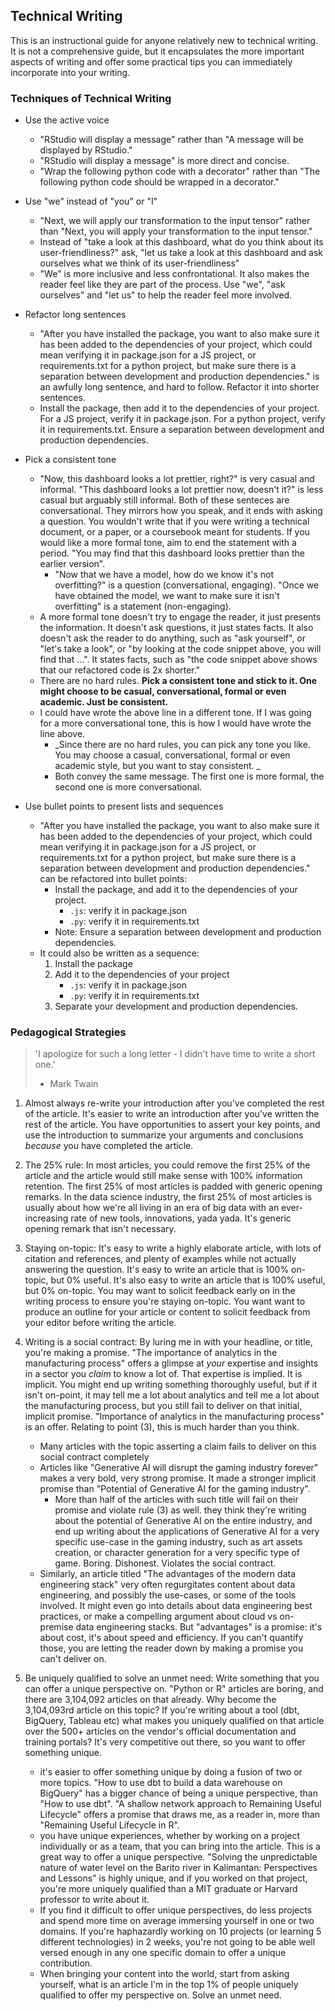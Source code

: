 ## Technical Writing
This is an instructional guide for anyone relatively new to technical writing. It is not a comprehensive guide, but it encapsulates the more important aspects of writing and offer some practical tips you can immediately incorporate into your writing. 

### Techniques of Technical Writing
- Use the active voice
    - "RStudio will display a message" rather than "A message will be displayed by RStudio."
    - "RStudio will display a message" is more direct and concise.
    - "Wrap the following python code with a decorator" rather than "The following python code should be wrapped in a decorator."

- Use "we" instead of "you" or "I"
    - "Next, we will apply our transformation to the input tensor" rather than "Next, you will apply your transformation to the input tensor."
    - Instead of "take a look at this dashboard, what do you think about its user-friendliness?" ask, "let us take a look at this dashboard and ask ourselves what we think of its user-friendliness"
    - "We" is more inclusive and less confrontational. It also makes the reader feel like they are part of the process. Use "we", "ask ourselves" and "let us" to help the reader feel more involved.

- Refactor long sentences
    - "After you have installed the package, you want to also make sure it has been added to the dependencies of your project, which could mean verifying it in package.json for a JS project, or requirements.txt for a python project, but make sure there is a separation between development and production dependencies." is an awfully long sentence, and hard to follow. Refactor it into shorter sentences.
    - Install the package, then add it to the dependencies of your project. 
    For a JS project, verify it in package.json. For a python project, verify it in requirements.txt.
    Ensure a separation between development and production dependencies.

- Pick a consistent tone
    - "Now, this dashboard looks a lot prettier, right?" is very casual and informal. "This dashboard looks a lot prettier now, doesn't it?" is less casual but arguably still informal. Both of these senteces are conversational. They mirrors how you speak, and it ends with asking a question. You wouldn't write that if you were writing a technical document, or a paper, or a coursebook meant for students. If you would like a more formal tone, aim to end the statement with a period. "You may find that this dashboard looks prettier than the earlier version". 
        - "Now that we have a model, how do we know it's not overfitting?" is a question (conversational, engaging). "Once we have obtained the model, we want to make sure it isn't overfitting" is a statement (non-engaging).
    - A more formal tone doesn't try to engage the reader, it just presents the information. It doesn't ask questions, it just states facts. It also doesn't ask the reader to do anything, such as "ask yourself", or "let's take a look", or "by looking at the code snippet above, you will find that ...". It states facts, such as "the code snippet above shows that our refactored code is 2x shorter."
    - There are no hard rules. **Pick a consistent tone and stick to it. One might choose to be casual, conversational, formal or even academic. Just be consistent.**
    - I could have wrote the above line in a different tone. If I was going for a more conversational tone, this is how I would have wrote the line above.
        - _Since there are no hard rules, you can pick any tone you like. You may choose a casual, conversational, formal or even academic style, but you want to stay consistent. _
        - Both convey the same message. The first one is more formal, the second one is more conversational.

- Use bullet points to present lists and sequences
    - "After you have installed the package, you want to also make sure it has been added to the dependencies of your project, which could mean verifying it in package.json for a JS project, or requirements.txt for a python project, but make sure there is a separation between development and production dependencies." can be refactored into bullet points:
        - Install the package, and add it to the dependencies of your project.
            - `.js`: verify it in package.json
            - `.py`: verify it in requirements.txt
        - Note: Ensure a separation between development and production dependencies.
    - It could also be written as a sequence:
        1. Install the package
        2. Add it to the dependencies of your project
            - `.js`: verify it in package.json
            - `.py`: verify it in requirements.txt
        3. Separate your development and production dependencies.

### Pedagogical Strategies
> 'I apologize for such a long letter - I didn't have time to write a short one.'
> - Mark Twain

1. Almost always re-write your introduction after you've completed the rest of the article. It's easier to write an introduction after you've written the rest of the article. You have opportunities to assert your key points, and use the introduction to summarize your arguments and conclusions _because_ you have completed the article. 

2. The 25% rule: In most articles, you could remove the first 25% of the article and the article would still make sense with 100% information retention. The first 25% of most articles is padded with generic opening remarks. In the data science industry, the first 25% of most articles is usually about how we're all living in an era of big data with an ever-increasing rate of new tools, innovations, yada yada. It's generic opening remark that isn't necessary.

3. Staying on-topic: It's easy to write a highly elaborate article, with lots of citation and references, and plenty of examples while not actually answering the question. It's easy to write an article that is 100% on-topic, but 0% useful. It's also easy to write an article that is 100% useful, but 0% on-topic. You may want to solicit feedback early on in the writing process to ensure you're staying on-topic. You want want to produce an outline for your article or content to solicit feedback from your editor before writing the article.

4. Writing is a social contract: By luring me in with your headline, or title, you're making a promise. "The importance of analytics in the manufacturing process" offers a glimpse at _your_ expertise and insights in a sector you _claim_ to know a lot of. That expertise is implied. It is implicit. You might end up writing something thoroughly useful, but if it isn't on-point, it may tell me a lot about analytics and tell me a lot about the manufacturing process, but you still fail to deliver on that initial, implicit promise. "Importance of analytics in the manufacturing process" is an offer. Relating to point (3), this is much harder than you think.
    - Many articles with the topic asserting a claim fails to deliver on this social contract completely
    - Articles like "Generative AI will disrupt the gaming industry forever" makes a very bold, very strong promise. It made a stronger implicit promise than "Potential of Generative AI for the gaming industry". 
        - More than half of the articles with such title will fail on their promise and violate rule (3) as well. they think they're writing about the potential of Generative AI on the entire industry, and end up writing about the applications of Generative AI for a very specific use-case in the gaming industry, such as art assets creation, or character generation for a very specific type of game. Boring. Dishonest. Violates the social contract.
    - Similarly, an article titled "The advantages of the modern data engineering stack" very often regurgitates content about data engineering, and possibly the use-cases, or some of the tools involved. It might even go into details about data engineering best practices, or make a compelling argument about cloud vs on-premise data engineering stacks. But "advantages" is a promise: it's about cost, it's about speed and efficiency. If you can't quantify those, you are letting the reader down by making a promise you can't deliver on.

5. Be uniquely qualified to solve an unmet need: Write something that you can offer a unique perspective on. "Python or R" articles are boring, and there are 3,104,092 articles on that already. Why become the 3,104,093rd article on this topic? If you're writing about a tool (dbt, BigQuery, Tableau etc) what makes you uniquely qualified on that article over the 500+ articles on the vendor's official documentation and training portals? It's very competitive out there, so you want to offer something unique. 
    - it's easier to offer something unique by doing a fusion of two or more topics. "How to use dbt to build a data warehouse on BigQuery" has a bigger chance of being a unique perspective, than "How to use dbt". "A shallow network approach to Remaining Useful Lifecycle" offers a promise that draws me, as a reader in, more than "Remaining Useful Lifecycle in R". 
    - you have unique experiences, whether by working on a project individually or as a team, that you can bring into the article. This is a great way to offer a unique perspective. "Solving the unpredictable nature of water level on the Barito river in Kalimantan: Perspectives and Lessons" is highly unique, and if you worked on that project, you're more uniquely qualified than a MIT graduate or Harvard professor to write about it.
    - If you find it difficult to offer unique perspectives, do less projects and spend more time on average immersing yourself in one or two domains. If you're haphazardly working on 10 projects (or learning 5 different technologies) in 2 weeks, you're not going to be able well versed enough in any one specific domain to offer a unique contribution.
    - When bringing your content into the world, start from asking yourself, what is an article I'm in the top 1% of people uniquely qualified to offer my perspective on. Solve an unmet need. 
